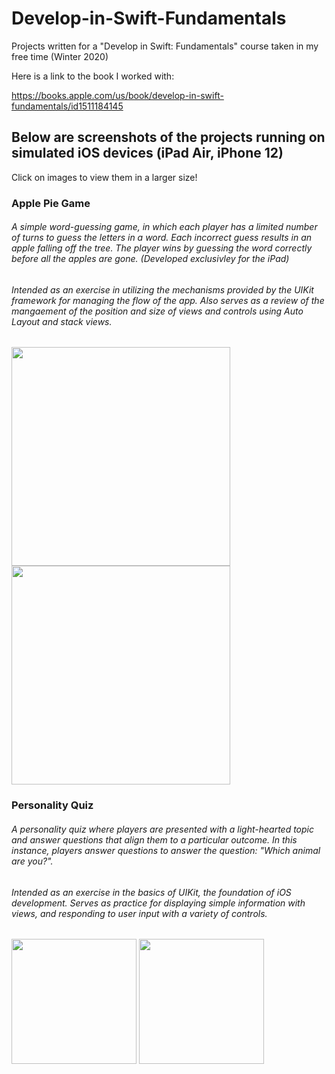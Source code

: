 # Develop-in-Swift-Fundamentals
Projects written for a "Develop in Swift: Fundamentals" course taken in my free time (Winter 2020)

Here is a link to the book I worked with: 

https://books.apple.com/us/book/develop-in-swift-fundamentals/id1511184145

## Below are screenshots of the projects running on simulated iOS devices (iPad Air, iPhone 12)
Click on images to view them in a larger size!

### Apple Pie Game
###### A simple word-guessing game, in which each player has a limited number of turns to guess the letters in a word. Each incorrect guess results in an apple falling off the tree. The player wins by guessing the word correctly before all the apples are gone. (Developed exclusivley for the iPad)
###### Intended as an exercise in utilizing the mechanisms provided by the UIKit framework for managing the flow of the app. Also serves as a review of the mangaement of the position and size of views and controls using Auto Layout and stack views.

<img src="https://user-images.githubusercontent.com/55996049/103301936-73d07a80-49d0-11eb-8b44-1f6c70cf9d46.png" width="350">

<img src="https://user-images.githubusercontent.com/55996049/103302118-daee2f00-49d0-11eb-9e01-31459e7a9ebd.png" width="350">


### Personality Quiz
###### A personality quiz where players are presented with a light-hearted topic and answer questions that align them to a particular outcome. In this instance, players answer questions to answer the question: "Which animal are you?". 
###### Intended as an exercise in the basics of UIKit, the foundation of iOS development. Serves as practice for displaying simple information with views, and responding to user input with a variety of controls. 

<img src="https://user-images.githubusercontent.com/55996049/103301151-b5602600-49ce-11eb-979f-5bbdda3a9cfe.png" width="200">

<img src="https://user-images.githubusercontent.com/55996049/103302299-4e903c00-49d1-11eb-8745-6bcca1ddf11e.png" width="200">



